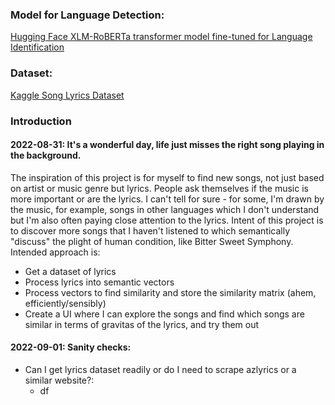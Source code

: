 ### Model for Language Detection:
[Hugging Face XLM-RoBERTa transformer model fine-tuned for Language Identification](https://huggingface.co/papluca/xlm-roberta-base-language-detection)

### Dataset:
[Kaggle Song Lyrics Dataset](https://www.kaggle.com/datasets/deepshah16/song-lyrics-dataset)



### Introduction
#### 2022-08-31: It's a wonderful day, life just misses the right song playing in the background.
The inspiration of this project is for myself to find new songs, not just based on artist or music genre but lyrics.
People ask themselves if the music is more important or are the lyrics. I can't tell for sure - for some, I'm drawn by the music, for example, songs in other languages which I don't understand but I'm also often paying close attention to the lyrics.
Intent of this project is to discover more songs that I haven't listened to which semantically "discuss" the plight of human condition, like Bitter Sweet Symphony.
Intended approach is:
- Get a dataset of lyrics
- Process lyrics into semantic vectors
- Process vectors to find similarity and store the similarity matrix (ahem, efficiently/sensibly)
- Create a UI where I can explore the songs and find which songs are similar in terms of gravitas of the lyrics, and try them out


#### 2022-09-01: Sanity checks:
* Can I get lyrics dataset readily or do I need to scrape azlyrics or a similar website?:
    - df 